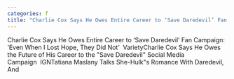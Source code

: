 ```yaml
---
categories: f
title: "Charlie Cox Says He Owes Entire Career to ‘Save Daredevil’ Fan Campaign ‘Even When I Lost Hope They Did Not’  Variety"
---
```

Charlie Cox Says He Owes Entire Career to ‘Save Daredevil’ Fan Campaign: ‘Even When I Lost Hope, They Did Not’&nbsp;&nbsp;VarietyCharlie Cox Says He Owes the Future of His Career to the "Save Daredevil" Social Media Campaign&nbsp;&nbsp;IGNTatiana Maslany Talks She-Hulk"s Romance With Daredevil, And 